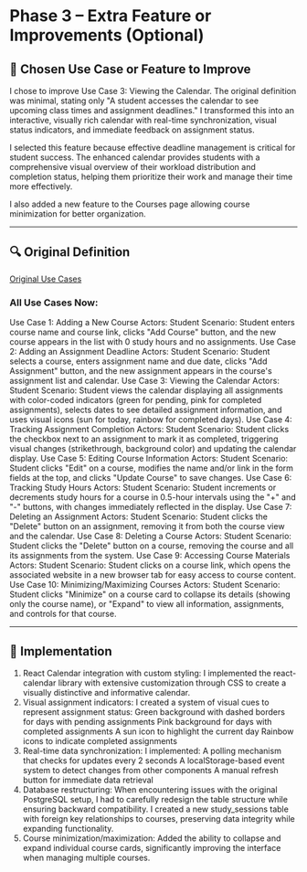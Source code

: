 # Phase 3 – Extra Feature or Improvements (Optional)

## 🎯 Chosen Use Case or Feature to Improve
I chose to improve Use Case 3: Viewing the Calendar. The original definition was minimal, stating only "A student accesses the calendar to see upcoming class times and assignment deadlines." I transformed this into an interactive, visually rich calendar with real-time synchronization, visual status indicators, and immediate feedback on assignment status.

I selected this feature because effective deadline management is critical for student success. The enhanced calendar provides students with a comprehensive visual overview of their workload distribution and completion status, helping them prioritize their work and manage their time more effectively.

I also added a new feature to the Courses page allowing course minimization for better organization.

---

## 🔍 Original Definition

[Original Use Cases](https://github.com/supaizjy0321/PersonalLearningTracker/blob/main/1_Definition_and_Planning.md#2-use-cases-and-usage-scenarios)

### All Use Cases Now:
Use Case 1: Adding a New Course
Actors: Student
Scenario: Student enters course name and course link, clicks "Add Course" button, and the new course appears in the list with 0 study hours and no assignments.
Use Case 2: Adding an Assignment Deadline
Actors: Student
Scenario: Student selects a course, enters assignment name and due date, clicks "Add Assignment" button, and the new assignment appears in the course's assignment list and calendar.
Use Case 3: Viewing the Calendar
Actors: Student
Scenario: Student views the calendar displaying all assignments with color-coded indicators (green for pending, pink for completed assignments), selects dates to see detailed assignment information, and uses visual icons (sun for today, rainbow for completed days).
Use Case 4: Tracking Assignment Completion
Actors: Student
Scenario: Student clicks the checkbox next to an assignment to mark it as completed, triggering visual changes (strikethrough, background color) and updating the calendar display.
Use Case 5: Editing Course Information
Actors: Student
Scenario: Student clicks "Edit" on a course, modifies the name and/or link in the form fields at the top, and clicks "Update Course" to save changes.
Use Case 6: Tracking Study Hours
Actors: Student
Scenario: Student increments or decrements study hours for a course in 0.5-hour intervals using the "+" and "-" buttons, with changes immediately reflected in the display.
Use Case 7: Deleting an Assignment
Actors: Student
Scenario: Student clicks the "Delete" button on an assignment, removing it from both the course view and the calendar.
Use Case 8: Deleting a Course
Actors: Student
Scenario: Student clicks the "Delete" button on a course, removing the course and all its assignments from the system.
Use Case 9: Accessing Course Materials
Actors: Student
Scenario: Student clicks on a course link, which opens the associated website in a new browser tab for easy access to course content.
Use Case 10: Minimizing/Maximizing Courses
Actors: Student
Scenario: Student clicks "Minimize" on a course card to collapse its details (showing only the course name), or "Expand" to view all information, assignments, and controls for that course.

---

## 🔄 Implementation

1. React Calendar integration with custom styling: I implemented the react-calendar library with extensive customization through CSS to create a visually distinctive and informative calendar.
2. Visual assignment indicators: I created a system of visual cues to represent assignment status:
Green background with dashed borders for days with pending assignments
Pink background for days with completed assignments
A sun icon to highlight the current day
Rainbow icons to indicate completed assignments
3. Real-time data synchronization: I implemented:
A polling mechanism that checks for updates every 2 seconds
A localStorage-based event system to detect changes from other components
A manual refresh button for immediate data retrieval
4. Database restructuring: When encountering issues with the original PostgreSQL setup, I had to carefully redesign the table structure while ensuring backward compatibility. I created a new study_sessions table with foreign key relationships to courses, preserving data integrity while expanding functionality.
5. Course minimization/maximization: Added the ability to collapse and expand individual course cards, significantly improving the interface when managing multiple courses.

